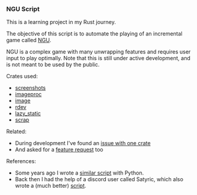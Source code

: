 ### NGU Script
This is a learning project in my Rust journey. 

The objective of this script is to automate the playing of an incremental game called [NGU](https://store.steampowered.com/app/1147690/NGU_IDLE/).

NGU is a complex game with many unwrapping features and requires user input to play optimally. 
Note that this is still under active development, and is not meant to be used by the public.

Crates used:
* [screenshots](https://crates.io/crates/screenshots)
* [imageproc](https://crates.io/crates/imageproc)
* [image](https://crates.io/crates/image)
* [rdev](https://crates.io/crates/rdev)
* [lazy_static](https://crates.io/crates/lazy_static)
* [scrap](https://crates.io/crates/scrap)

Related:
- During development I've found an [issue with one crate](https://github.com/nashaofu/display-info/issues/1)
- And asked for a [feature request](https://github.com/nashaofu/screenshots-rs/issues/6) too


References:
- Some years ago I wrote a [similar script](https://github.com/mdacach/ngu_script_python) with Python.
- Back then I had the help of a discord user called Satyric, which also wrote a (much better) [script](https://github.com/kujan/NGU-scripts).
